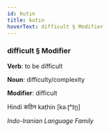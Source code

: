 ```yaml
---
id: kutın
title: kutın
hoverText: difficult § Modifier
---
```


### difficult § Modifier

**Verb**: to be difficult

**Noun**: difficulty/complexity

**Modifier**: difficult

Hindi कठिन kaṭhin [kə.ʈʰɪ̃n̪]

*Indo-Iranian Language Family*